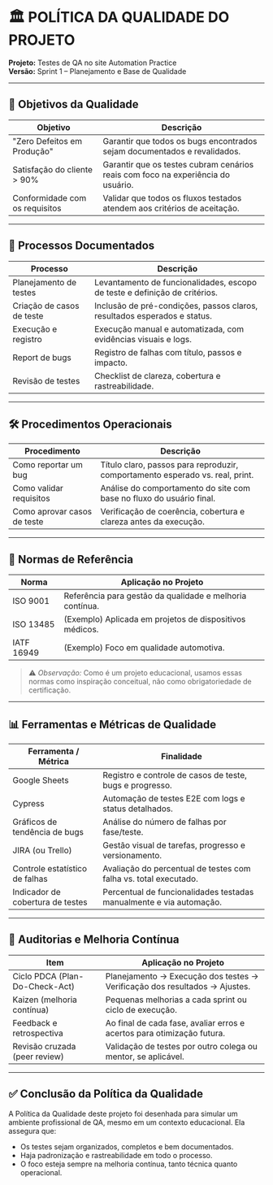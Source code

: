 # 🏛️ POLÍTICA DA QUALIDADE DO PROJETO

**Projeto:** Testes de QA no site Automation Practice  
**Versão:** Sprint 1 – Planejamento e Base de Qualidade

---

## 🎯 Objetivos da Qualidade

| **Objetivo**                    | **Descrição**                                                                 |
|--------------------------------|-------------------------------------------------------------------------------|
| "Zero Defeitos em Produção"    | Garantir que todos os bugs encontrados sejam documentados e revalidados.     |
| Satisfação do cliente > 90%    | Garantir que os testes cubram cenários reais com foco na experiência do usuário. |
| Conformidade com os requisitos | Validar que todos os fluxos testados atendem aos critérios de aceitação.     |

---

## 📑 Processos Documentados

| **Processo**               | **Descrição**                                                                 |
|----------------------------|-------------------------------------------------------------------------------|
| Planejamento de testes     | Levantamento de funcionalidades, escopo de teste e definição de critérios.   |
| Criação de casos de teste  | Inclusão de pré-condições, passos claros, resultados esperados e status.     |
| Execução e registro        | Execução manual e automatizada, com evidências visuais e logs.               |
| Report de bugs             | Registro de falhas com título, passos e impacto.                             |
| Revisão de testes          | Checklist de clareza, cobertura e rastreabilidade.                           |

---

## 🛠️ Procedimentos Operacionais

| **Procedimento**             | **Descrição**                                                                 |
|------------------------------|-------------------------------------------------------------------------------|
| Como reportar um bug         | Título claro, passos para reproduzir, comportamento esperado vs. real, print.|
| Como validar requisitos      | Análise do comportamento do site com base no fluxo do usuário final.         |
| Como aprovar casos de teste  | Verificação de coerência, cobertura e clareza antes da execução.             |

---

## 📏 Normas de Referência

| **Norma**     | **Aplicação no Projeto**                                           |
|---------------|--------------------------------------------------------------------|
| ISO 9001      | Referência para gestão da qualidade e melhoria contínua.           |
| ISO 13485     | (Exemplo) Aplicada em projetos de dispositivos médicos.            |
| IATF 16949    | (Exemplo) Foco em qualidade automotiva.                            |

> ⚠️ *Observação:* Como é um projeto educacional, usamos essas normas como inspiração conceitual, não como obrigatoriedade de certificação.

---

## 📊 Ferramentas e Métricas de Qualidade

| **Ferramenta / Métrica**          | **Finalidade**                                                                 |
|----------------------------------|--------------------------------------------------------------------------------|
| Google Sheets                    | Registro e controle de casos de teste, bugs e progresso.                       |
| Cypress                          | Automação de testes E2E com logs e status detalhados.                         |
| Gráficos de tendência de bugs    | Análise do número de falhas por fase/teste.                                   |
| JIRA (ou Trello)                 | Gestão visual de tarefas, progresso e versionamento.                          |
| Controle estatístico de falhas   | Avaliação do percentual de testes com falha vs. total executado.              |
| Indicador de cobertura de testes | Percentual de funcionalidades testadas manualmente e via automação.          |

---

## 🔄 Auditorias e Melhoria Contínua

| **Item**                      | **Aplicação no Projeto**                                                       |
|-------------------------------|--------------------------------------------------------------------------------|
| Ciclo PDCA (Plan-Do-Check-Act)| Planejamento → Execução dos testes → Verificação dos resultados → Ajustes.    |
| Kaizen (melhoria contínua)    | Pequenas melhorias a cada sprint ou ciclo de execução.                        |
| Feedback e retrospectiva      | Ao final de cada fase, avaliar erros e acertos para otimização futura.        |
| Revisão cruzada (peer review) | Validação de testes por outro colega ou mentor, se aplicável.                 |

---

## ✅ Conclusão da Política da Qualidade

A Política da Qualidade deste projeto foi desenhada para simular um ambiente profissional de QA, mesmo em um contexto educacional. Ela assegura que:

- Os testes sejam organizados, completos e bem documentados.
- Haja padronização e rastreabilidade em todo o processo.
- O foco esteja sempre na melhoria contínua, tanto técnica quanto operacional.
